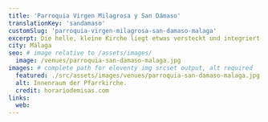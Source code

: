 ```yaml
---
title: 'Parroquia Virgen Milagrosa y San Dámaso'
translationKey: 'sandamaso'
customSlug: 'parroquia-virgen-milagrosa-san-damaso-malaga'
excerpt: Die helle, kleine Kirche liegt etwas versteckt und integriert sich so sehr gut in ihre Nachbarschaft. Sie hat wunderschöne modernistische Glasfenster.
city: Málaga
seo: # image relative to /assets/images/
  image: /venues/parroquia-san-damaso-malaga.jpg
images: # complete path for eleventy img srcset output, alt required
  featured: ./src/assets/images/venues/parroquia-san-damaso-malaga.jpg
  alt: Innenraum der Pfarrkirche.
  credit: horariodemisas.com
links:
  web:
---
```


